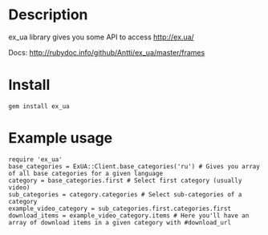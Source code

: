 Description
===========

ex_ua library gives you some API to access http://ex.ua/

Docs: http://rubydoc.info/github/Antti/ex_ua/master/frames

Install
=======

`gem install ex_ua`

Example usage
=============


    require 'ex_ua'
    base_categories = ExUA::Client.base_categories('ru') # Gives you array of all base categories for a given language
    category = base_categories.first # Select first category (usually video)
    sub_categories = category.categories # Select sub-categories of a category
    example_video_category = sub_categories.first.categories.first
    download_items = example_video_category.items # Here you'll have an array of download items in a given category with #download_url
